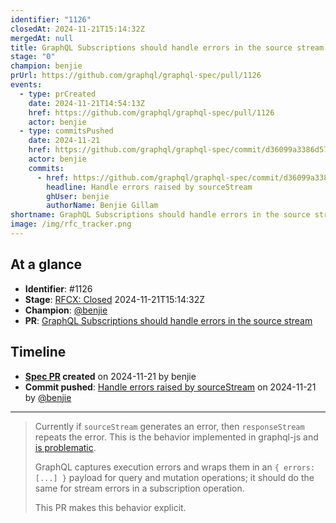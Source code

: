 ```yaml
---
identifier: "1126"
closedAt: 2024-11-21T15:14:32Z
mergedAt: null
title: GraphQL Subscriptions should handle errors in the source stream
stage: "0"
champion: benjie
prUrl: https://github.com/graphql/graphql-spec/pull/1126
events:
  - type: prCreated
    date: 2024-11-21T14:54:13Z
    href: https://github.com/graphql/graphql-spec/pull/1126
    actor: benjie
  - type: commitsPushed
    date: 2024-11-21
    href: https://github.com/graphql/graphql-spec/commit/d36099a3386d571e4f034ee3c0b658564f4a61e9
    actor: benjie
    commits:
      - href: https://github.com/graphql/graphql-spec/commit/d36099a3386d571e4f034ee3c0b658564f4a61e9
        headline: Handle errors raised by sourceStream
        ghUser: benjie
        authorName: Benjie Gillam
shortname: GraphQL Subscriptions should handle errors in the source stream
image: /img/rfc_tracker.png
---
```


## At a glance

- **Identifier**: #1126
- **Stage**: [RFCX: Closed](https://github.com/graphql/graphql-spec/blob/main/CONTRIBUTING.md#stage-x-rejected) 2024-11-21T15:14:32Z
- **Champion**: [@benjie](https://github.com/benjie)
- **PR**: [GraphQL Subscriptions should handle errors in the source stream](https://github.com/graphql/graphql-spec/pull/1126)

<!-- BEGIN_CUSTOM_TEXT -->



<!-- END_CUSTOM_TEXT -->

## Timeline

- **[Spec PR](https://github.com/graphql/graphql-spec/pull/1126) created** on 2024-11-21 by benjie
- **Commit pushed**: [Handle errors raised by sourceStream](https://github.com/graphql/graphql-spec/commit/d36099a3386d571e4f034ee3c0b658564f4a61e9) on 2024-11-21 by [@benjie](https://github.com/benjie)

<!-- VERBATIM -->

---

> Currently if `sourceStream` generates an error, then `responseStream` repeats the error. This is the behavior implemented in graphql-js and [is problematic](https://github.com/graphql/graphql-js/issues/4001).
> 
> GraphQL captures execution errors and wraps them in an `{ errors: [...] }` payload for query and mutation operations; it should do the same for stream errors in a subscription operation.
> 
> This PR makes this behavior explicit.
